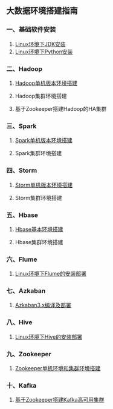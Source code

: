 ## 大数据环境搭建指南

### 一、基础软件安装

1. [Linux环境下JDK安装](https://github.com/heibaiying/BigData-Notes/blob/master/notes/installation/Linux下JDK安装.md)
2. [Linux环境下Python安装](https://github.com/heibaiying/BigData-Notes/blob/master/notes/installation/Linux下Python安装.md)

### 二、Hadoop

1. [Hadoop单机版本环境搭建](https://github.com/heibaiying/BigData-Notes/blob/master/notes/installation/hadoop单机版本环境搭建.md)

2. Hadoop集群环境搭建
3. 基于Zookeeper搭建Hadoop的HA集群

### 三、Spark

1. [Spark单机版本环境搭建](https://github.com/heibaiying/BigData-Notes/blob/master/notes/installation/Spark单机版本环境搭建.md)

2. Spark集群环境搭建

### 四、Storm

1. [Storm单机版本环境搭建](https://github.com/heibaiying/BigData-Notes/blob/master/notes/installation/Storm单机版本环境搭建.md)

2. Storm集群环境搭建

### 五、Hbase

1. [Hbase基本环境搭建](https://github.com/heibaiying/BigData-Notes/blob/master/notes/installation/Hbase基本环境搭建.md)

2. Hbase集群环境搭建

### 六、Flume

1. [Linux环境下Flume的安装部署](https://github.com/heibaiying/BigData-Notes/blob/master/notes/installation/Linux下Flume的安装.md)

### 七、Azkaban

1. [Azkaban3.x编译及部署](https://github.com/heibaiying/BigData-Notes/blob/master/notes/installation/Azkaban_3.x_编译及部署.md)

### 八、Hive

1. [Linux环境下Hive的安装部署](https://github.com/heibaiying/BigData-Notes/blob/master/notes/installation/Linux环境下Hive的安装部署.md)

### 九、Zookeeper

1. [Zookeeper单机环境和集群环境搭建](https://github.com/heibaiying/BigData-Notes/blob/master/notes/installation/Zookeeper单机环境和集群环境搭建.md) 

### 十、Kafka

1. [基于Zookeeper搭建Kafka高可用集群](https://github.com/heibaiying/BigData-Notes/blob/master/notes/installation/基于Zookeeper搭建Kafka高可用集群.md)